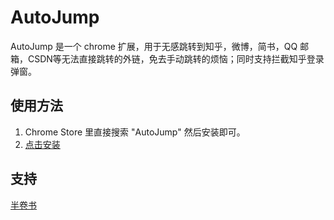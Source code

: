 # AutoJump
AutoJump 是一个 chrome 扩展，用于无感跳转到知乎，微博，简书，QQ 邮箱，CSDN等无法直接跳转的外链，免去手动跳转的烦恼；同时支持拦截知乎登录弹窗。

## 使用方法

1. Chrome Store 里直接搜索 "AutoJump" 然后安装即可。
2. <a href="https://chrome.google.com/webstore/detail/autojump/mecmmnelkkedebbkiigdlneldiolodno?utm_source=chrome-ntp-icon" target="_blank">点击安装</a>


## 支持

<a href="https://www.banjuanshu.com" target="_blank"> 半卷书 </a>